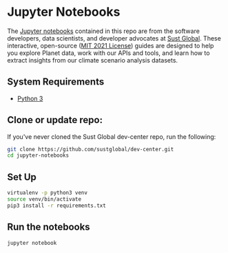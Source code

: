 # Jupyter Notebooks

The [Jupyter notebooks](http://jupyter-notebook-beginner-guide.readthedocs.io/en/latest/what_is_jupyter.html) contained in this repo are from the software developers, data scientists, and developer advocates at [Sust Global](https://www.sustglobal.com/). These interactive, open-source ([MIT 2021 License](https://github.com/sustglobal/dev-center/blob/main/LICENSE)) guides are designed to help you explore Planet data, work with our APIs and tools, and learn how to extract insights from our climate scenario analysis datasets.

## System Requirements

* [Python 3](https://www.python.org/downloads/release/python-380/)

## Clone or update repo:

If you've never cloned the Sust Global dev-center repo, run the following:

```bash
git clone https://github.com/sustglobal/dev-center.git
cd jupyter-notebooks
```

## Set Up

```bash
virtualenv -p python3 venv
source venv/bin/activate
pip3 install -r requirements.txt
```

## Run the notebooks

```bash
jupyter notebook
```
